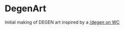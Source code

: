 # DegenArt

Initial making of DEGEN art inspired by a [/degen on WC](https://warpcast.com/juli/0x24fa47ed)
